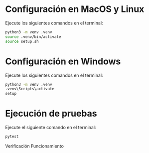 # Configuración en MacOS y Linux

Ejecute los siguientes comandos en el terminal:

```bash
python3 -m venv .venv
source .venv/bin/activate
source setup.sh
```

# Configuración en Windows

Ejecute los siguientes comandos en el terminal:

```bash
python3 -m venv .venv
.venv\Scripts\activate
setup
```

# Ejecución de pruebas

Ejecute el siguiente comando en el terminal:

```bash
pytest
```

Verificación Funcionamiento
